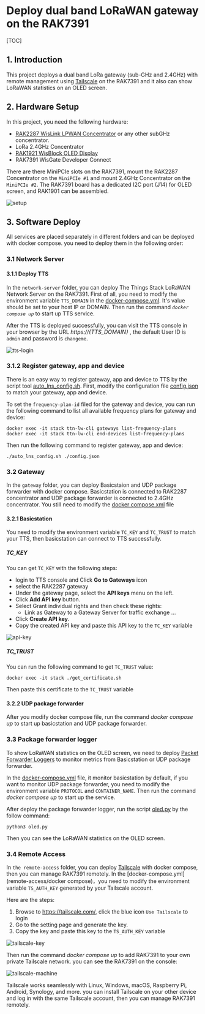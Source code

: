 # Deploy dual band LoRaWAN gateway on the RAK7391

[TOC]

## 1. Introduction

This project deploys a dual band LoRa gateway (sub-GHz and 2.4GHz) with remote management using [Tailscale](https://tailscale.com/) on the RAK7391 and it also can show LoRaWAN statistics on an OLED screen. 

## 2. Hardware Setup

In this project, you need the following hardware:

- [RAK2287 WisLink LPWAN Concentrator](https://docs.rakwireless.com/Product-Categories/WisLink/RAK2287/Datasheet/) or any other subGHz concentrator.
- LoRa 2.4GHz Concentrator
- [RAK1921 WisBlock OLED Display](https://docs.rakwireless.com/Product-Categories/WisBlock/RAK1921/Overview/#product-description)
- RAK7391 WisGate Developer Connect

There are there MiniPCIe slots on the RAK7391, mount the RAK2287 Concentrator on the `MiniPCIe #1`  and mount 2.4GHz Concentrator on the `MiniPCIe #2`. The RAK7391 board has a dedicated I2C port (J14) for OLED screen, and RAK1901 can be assembled.

![setup](./assets/setup.jpg)

## 3. Software Deploy 

All services are placed separately in different folders and can be deployed with docker compose. you need to deploy them in the following order:

### 3.1 Network Server

#### 3.1.1 Deploy TTS

In the `network-server` folder, you can deploy The Things Stack LoRaWAN Network Server on the RAK7391. First of all, you need to modify the  environment variable `TTS_DOMAIN` in the [docker-compose.yml](network-server/docker-compose.yml). It's value should be set to your host IP or DOMAIN. Then run the command *`docker compose up`* to start up TTS service.

After the TTS is deployed successfully, you can visit the TTS console in your browser by the URL *https://{TTS_DOMAIN}* , the default User ID is `admin` and password is `changeme`.

 ![tts-login](assets/tts-login.png)



### 3.1.2 Register gateway, app and device

There is an easy way to register gateway, app and device to TTS by the script tool [auto_lns_config.sh](network-server/auto_lns_config.sh). First, modify the configuration file [config.json](network-server/config.json) to match your gateway, app and device. 

To set the `frequency-plan-id`  filed for the gateway and device, you can run the following command to list all available frequency plans for gateway and device:

```
docker exec -it stack ttn-lw-cli gateways list-frequency-plans
docker exec -it stack ttn-lw-cli end-devices list-frequency-plans
```

Then run the following command to register gateway, app and device:

```
./auto_lns_config.sh ./config.json
```



### 3.2 Gateway

In the `gateway` folder, you can deploy Basicstaion and UDP package forwarder with docker compose. Basicstation is connected to RAK2287 concentrator and UDP package forwarder is connected to 2.4GHz concentrator. You still need to modify the [docker compose.xml](gateway/docker-compose.yml) file

#### 3.2.1 Basicstation

You need to modify the environment variable `TC_KEY`  and `TC_TRUST`  to match your TTS, then basicstation can connect to TTS successfully.

##### TC_KEY

You can get `TC_KEY` with the following steps:

- login to TTS console and Click **Go to Gateways** icon
- select the RAK2287 gateway 
- Under the gateway page, select the **API keys** menu on the left.
- Click **Add API key** button.
- Select Grant individual rights and then check these rights:
  - Link as Gateway to a Gateway Server for traffic exchange ...
- Click **Create API key**.
- Copy the created API key and paste this API key to the `TC_KEY` variable

![api-key](assets/api-key.png)



##### TC_TRUST

You can run the following command to get `TC_TRUST` value:

```
docker exec -it stack ./get_certificate.sh
```

Then paste this certificate  to the `TC_TRUST` variable

#### 3.2.2 UDP package forwarder 



After you modify docker compose file, run the command *docker compose up* to start up basicstation and UDP package forwarder.



### 3.3 Package forwarder logger

To show LoRaWAN statistics on the OLED screen, we need to deploy [Packet Forwarder Loggers](https://github.com/xoseperez/packet-forwarder-loggers) to monitor metrics from Basicstation or UDP package forwarder.

In the [docker-compose.yml](packet-forwarder-loggers/docker-compose.yml) file, it monitor basicstation by default, if you want to monitor UDP package forwarder, you need to modify the environment variable `PROTOCOL` and `CONTAINER_NAME`. Then run the command *docker compose up* to start up the service.

After deploy the package forwarder logger, run the script [oled.py](oled.py)  by the follow command:

```
python3 oled.py
```

Then you can see the LoRaWAN statistics on the OLED screen.

### 3.4 Remote Access

In `the remote-access` folder, you can deploy [Tailscale](https://tailscale.com/) with docker compose, then you can manage RAK7391 remotely. In the [docker-compose.yml](remote-access/docker compose)，you need to modify the environment variable `TS_AUTH_KEY` generated by your Tailscale account. 

Here are the steps:

1. Browse to https://tailscale.com/, click the blue icon  `Use Tailscale` to login
2. Go to the setting page and generate the key.
3. Copy the key and paste this key to the `TS_AUTH_KEY` variable

![tailscale-key](assets/tailscale-key.png)



Then run the command *docker compose up* to add RAK7391 to your own private Tailscale network. you can see the RAK7391 on the console:

![tailscale-machine](assets/tailscale-machine.png)

Tailscale works seamlessly with Linux, Windows, macOS, Raspberry Pi, Android, Synology, and more. you can install Tailscale on your other device and log in with the same Tailscale account, then you can  manage RAK7391 remotely.
